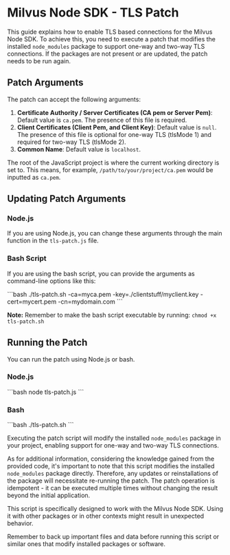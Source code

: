 # Milvus Node SDK - TLS Patch

This guide explains how to enable TLS based connections for the Milvus Node SDK. To achieve this, you need to execute a patch that modifies the installed `node_modules` package to support one-way and two-way TLS connections. If the packages are not present or are updated, the patch needs to be run again.

## Patch Arguments

The patch can accept the following arguments:

1. **Certificate Authority / Server Certificates (CA pem or Server Pem)**: Default value is `ca.pem`. The presence of this file is required.
2. **Client Certificates (Client Pem, and Client Key)**: Default value is `null`. The presence of this file is optional for one-way TLS (tlsMode 1) and required for two-way TLS (tlsMode 2).
3. **Common Name**: Default value is `localhost`.

The root of the JavaScript project is where the current working directory is set to. This means, for example, `/path/to/your/project/ca.pem` would be inputted as `ca.pem`.

## Updating Patch Arguments

### Node.js
If you are using Node.js, you can change these arguments through the main function in the `tls-patch.js` file.

### Bash Script
If you are using the bash script, you can provide the arguments as command-line options like this:

\`\`\`bash
./tls-patch.sh -ca=myca.pem -key=./clientstuff/myclient.key -cert=mycert.pem -cn=mydomain.com
\`\`\`

**Note:** Remember to make the bash script executable by running: `chmod +x tls-patch.sh`

## Running the Patch

You can run the patch using Node.js or bash.

### Node.js
\`\`\`bash
node tls-patch.js
\`\`\`

### Bash
\`\`\`bash
./tls-patch.sh
\`\`\`

Executing the patch script will modify the installed `node_modules` package in your project, enabling support for one-way and two-way TLS connections.

As for additional information, considering the knowledge gained from the provided code, it's important to note that this script modifies the installed `node_modules` package directly. Therefore, any updates or reinstallations of the package will necessitate re-running the patch. The patch operation is idempotent - it can be executed multiple times without changing the result beyond the initial application. 

This script is specifically designed to work with the Milvus Node SDK. Using it with other packages or in other contexts might result in unexpected behavior. 

Remember to back up important files and data before running this script or similar ones that modify installed packages or software.
